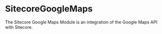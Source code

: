 SitecoreGoogleMaps
==================

The Sitecore Google Maps Module is an integration of the Google Maps API with Sitecore.